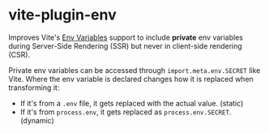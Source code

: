 # vite-plugin-env

Improves Vite's [Env Variables](https://vite.dev/guide/env-and-mode.html#env-files) support to include **private** env variables during Server-Side Rendering (SSR) but never in client-side rendering (CSR).

Private env variables can be accessed through `import.meta.env.SECRET` like Vite. Where the env variable is declared changes how it is replaced when transforming it:

- If it's from a `.env` file, it gets replaced with the actual value. (static)
- If it's from `process.env`, it gets replaced as `process.env.SECRET`. (dynamic)

